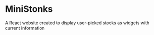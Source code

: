 # MiniStonks
A React website created to display user-picked stocks as widgets with current information
